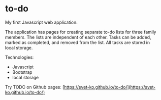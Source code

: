 # to-do
My first Javascript web application.

The application has pages for creating separate to-do lists for three family members. The lists are independent of each other. Tasks can be added, marked as completed, and removed from the list. All tasks are stored in local storage.

Technologies:

- Javascript
- Bootstrap
- local storage

Try TODO on Github pages: [https://svet-ko.github.io/to-do/](https://svet-ko.github.io/to-do/)
